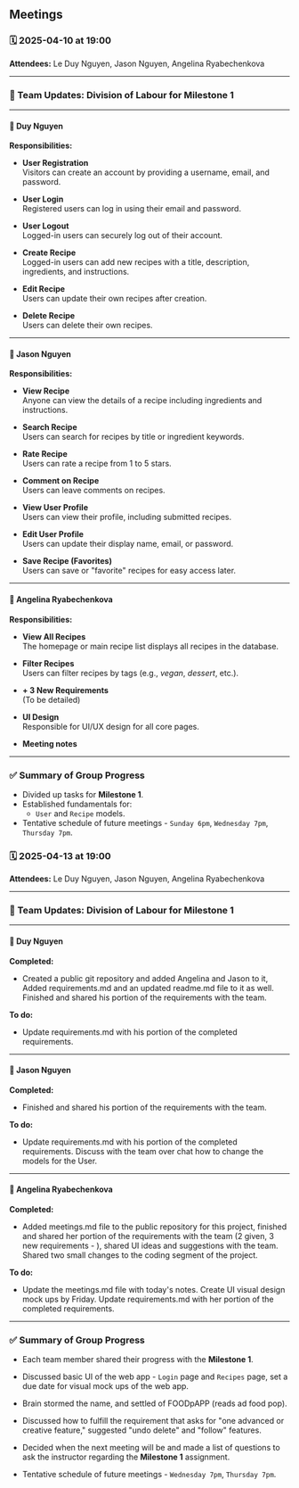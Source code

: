 ## Meetings

### 🗓️ 2025-04-10 at 19:00  
**Attendees:** Le Duy Nguyen, Jason Nguyen, Angelina Ryabechenkova

---

### 🔄 Team Updates: Division of Labour for Milestone 1

---

#### 👤 Duy Nguyen  
**Responsibilities:**

- **User Registration**  
  Visitors can create an account by providing a username, email, and password.

- **User Login**  
  Registered users can log in using their email and password.

- **User Logout**  
  Logged-in users can securely log out of their account.

- **Create Recipe**  
  Logged-in users can add new recipes with a title, description, ingredients, and instructions.

- **Edit Recipe**  
  Users can update their own recipes after creation.

- **Delete Recipe**  
  Users can delete their own recipes.

---

#### 👤 Jason Nguyen  
**Responsibilities:**

- **View Recipe**  
  Anyone can view the details of a recipe including ingredients and instructions.

- **Search Recipe**  
  Users can search for recipes by title or ingredient keywords.

- **Rate Recipe**  
  Users can rate a recipe from 1 to 5 stars.

- **Comment on Recipe**  
  Users can leave comments on recipes.

- **View User Profile**  
  Users can view their profile, including submitted recipes.

- **Edit User Profile**  
  Users can update their display name, email, or password.

- **Save Recipe (Favorites)**  
  Users can save or "favorite" recipes for easy access later.

---

#### 👤 Angelina Ryabechenkova  
**Responsibilities:**

- **View All Recipes**  
  The homepage or main recipe list displays all recipes in the database.

- **Filter Recipes**  
  Users can filter recipes by tags (e.g., *vegan*, *dessert*, etc.).

- **+ 3 New Requirements**  
  (To be detailed)

- **UI Design**  
  Responsible for UI/UX design for all core pages.

- **Meeting notes**

---

### ✅ Summary of Group Progress

- Divided up tasks for **Milestone 1**.
- Established fundamentals for:
  - `User` and `Recipe` models.
- Tentative schedule of future meetings - `Sunday 6pm`, `Wednesday 7pm`, `Thursday 7pm`.


### 🗓️ 2025-04-13 at 19:00  
**Attendees:** Le Duy Nguyen, Jason Nguyen, Angelina Ryabechenkova

---

### 🔄 Team Updates: Division of Labour for Milestone 1

---

#### 👤 Duy Nguyen  
**Completed:**

- Created a public git repository and added Angelina and Jason to it, Added requirements.md and an updated readme.md file to it as well. Finished and shared his portion of the requirements with the team.

**To do:**
- Update requirements.md with his portion of the completed requirements.
---

#### 👤 Jason Nguyen  
**Completed:**

-  Finished and shared his portion of the requirements with the team.

**To do:**
- Update requirements.md with his portion of the completed requirements. Discuss with the team over chat how to change the models for the User.

---

#### 👤 Angelina Ryabechenkova  
**Completed:**

- Added meetings.md file to the public repository for this project, finished and shared her portion of the requirements with the team (2 given, 3 new requirements - ), shared UI ideas and suggestions with the team. Shared two small changes to the coding segment of the project.

**To do:**
- Update the meetings.md file with today's notes. Create UI visual design mock ups by Friday. Update requirements.md with her portion of the completed requirements.

---

### ✅ Summary of Group Progress

- Each team member shared their progress with the **Milestone 1**.
- Discussed basic UI of the web app - `Login` page and `Recipes` page, set a due date for visual mock ups of the web app.
- Brain stormed the name, and settled of FOODpAPP (reads ad food pop).
- Discussed how to fulfill the requirement that asks for "one advanced or creative feature," suggested "undo delete" and "follow" features.
- Decided when the next meeting will be and made a list of questions to ask the instructor regarding the **Milestone 1** assignment.

- Tentative schedule of future meetings - `Wednesday 7pm`, `Thursday 7pm`.